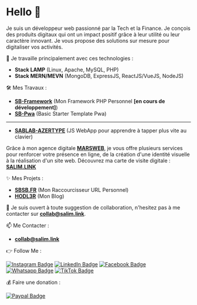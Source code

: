 # Hello 👋

Je suis un développeur web passionné par la Tech et la Finance. Je conçois des produits digitaux qui ont un impact positif grâce à leur utilité ou leur caractère innovant. Je vous propose des solutions sur mesure pour digitaliser vos activités.

🚀 Je travaille principalement avec ces technologies :

- **Stack LAMP** (Linux, Apache, MySQL, PHP)
- **Stack MERN/MEVN** (MongoDB, ExpressJS, ReactJS/VueJS, NodeJS)

🛠 Mes Travaux :

- **[SB-Framework](https://github.com/salimbenfarhat/SB-Framework)** (Mon Framework PHP Personnel **[en cours de développement]**)
- **[SB-Pwa](https://github.com/salimbenfarhat/SB-Pwa)** (Basic Starter Template Pwa)

---

- **[SABLAB-AZERTYPE](https://github.com/salimbenfarhat/SABLAB-AZERTYPE)** (JS WebApp pour apprendre à tapper plus vite au clavier)

Grâce à mon agence digitale **[MARSWEB](https://marsweb.fr)**, je vous offre plusieurs services pour renforcer votre présence en ligne, de la création d'une identité visuelle à la réalisation d'un site web. Découvrez ma carte de visite digitale : **[SALIM.LINK](https://salim.link)**

✨ Mes Projets :

- **[SBSB.FR](https://sbsb.fr)** (Mon Raccourcisseur URL Personnel)
- **[HODL3R](https://hodl3r.com)** (Mon Blog)

💬 Je suis ouvert à toute suggestion de collaboration, n'hesitez pas à me contacter sur **[collab@salim.link](mailto:collab@salim.link)**.

📫 Me Contacter :

- **[collab@salim.link](mailto:collab@salim.link)**

👉 Follow Me :

[![Instagram Badge](https://img.shields.io/badge/-instagram-0077B5?style=flat-square&logo=instagram&logoColor=white&link=https://salim.link/instagram)](https://salim.link/instagram)
[![LinkedIn Badge](https://img.shields.io/badge/-linkedin-0077B5?style=flat-square&logo=linkedin&logoColor=white&link=https://salim.link/linkedin)](https://salim.link/linkedin)
[![Facebook Badge](https://img.shields.io/badge/-facebook-0077B5?style=flat-square&logo=facebook&logoColor=white&link=https://salim.link/facebook)](https://salim.link/facebook)
[![Whatsapp Badge](https://img.shields.io/badge/-whatsapp-0077B5?style=flat-square&logo=whatsapp&logoColor=white&link=https://salim.link/whatsapp)](https://salim.link/whatsapp)
[![TikTok Badge](https://img.shields.io/badge/-tiktok-0077B5?style=flat-square&logo=tiktok&logoColor=white&link=https://salim.link/tiktok)](https://salim.link/tiktok)

💰 Faire une donation :

[![Paypal Badge](https://img.shields.io/badge/-paypal-0077B5?style=flat-square&logo=paypal&logoColor=white&link=https://salim.link/paypal)](https://salim.link/paypal)
